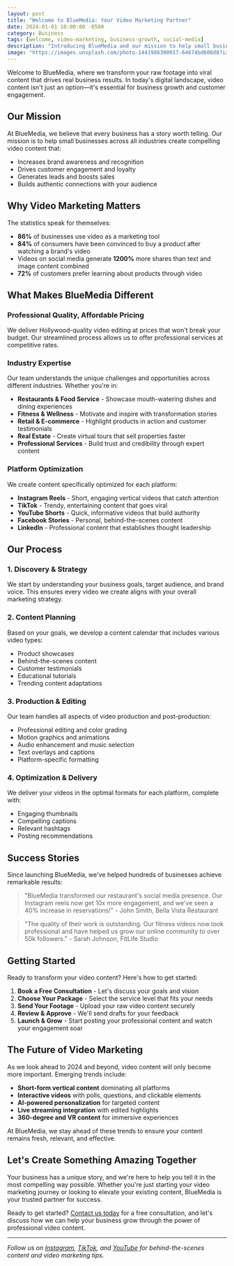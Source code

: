 ```yaml
---
layout: post
title: "Welcome to BlueMedia: Your Video Marketing Partner"
date: 2024-01-01 10:00:00 -0500
category: Business
tags: [welcome, video-marketing, business-growth, social-media]
description: "Introducing BlueMedia and our mission to help small businesses grow through professional video content and strategic social media presence."
image: "https://images.unsplash.com/photo-1441986300917-64674bd600d8?ixlib=rb-4.0.3&auto=format&fit=crop&w=800&h=400"
---
```


Welcome to BlueMedia, where we transform your raw footage into viral content that drives real business results. In today's digital landscape, video content isn't just an option—it's essential for business growth and customer engagement.

## Our Mission

At BlueMedia, we believe that every business has a story worth telling. Our mission is to help small businesses across all industries create compelling video content that:

- Increases brand awareness and recognition
- Drives customer engagement and loyalty  
- Generates leads and boosts sales
- Builds authentic connections with your audience

## Why Video Marketing Matters

The statistics speak for themselves:

- **86%** of businesses use video as a marketing tool
- **84%** of consumers have been convinced to buy a product after watching a brand's video
- Videos on social media generate **1200%** more shares than text and image content combined
- **72%** of customers prefer learning about products through video

## What Makes BlueMedia Different

### Professional Quality, Affordable Pricing
We deliver Hollywood-quality video editing at prices that won't break your budget. Our streamlined process allows us to offer professional services at competitive rates.

### Industry Expertise
Our team understands the unique challenges and opportunities across different industries. Whether you're in:

- **Restaurants & Food Service** - Showcase mouth-watering dishes and dining experiences
- **Fitness & Wellness** - Motivate and inspire with transformation stories
- **Retail & E-commerce** - Highlight products in action and customer testimonials
- **Real Estate** - Create virtual tours that sell properties faster
- **Professional Services** - Build trust and credibility through expert content

### Platform Optimization
We create content specifically optimized for each platform:

- **Instagram Reels** - Short, engaging vertical videos that catch attention
- **TikTok** - Trendy, entertaining content that goes viral
- **YouTube Shorts** - Quick, informative videos that build authority
- **Facebook Stories** - Personal, behind-the-scenes content
- **LinkedIn** - Professional content that establishes thought leadership

## Our Process

### 1. Discovery & Strategy
We start by understanding your business goals, target audience, and brand voice. This ensures every video we create aligns with your overall marketing strategy.

### 2. Content Planning
Based on your goals, we develop a content calendar that includes various video types:
- Product showcases
- Behind-the-scenes content
- Customer testimonials
- Educational tutorials
- Trending content adaptations

### 3. Production & Editing
Our team handles all aspects of video production and post-production:
- Professional editing and color grading
- Motion graphics and animations
- Audio enhancement and music selection
- Text overlays and captions
- Platform-specific formatting

### 4. Optimization & Delivery
We deliver your videos in the optimal formats for each platform, complete with:
- Engaging thumbnails
- Compelling captions
- Relevant hashtags
- Posting recommendations

## Success Stories

Since launching BlueMedia, we've helped hundreds of businesses achieve remarkable results:

> "BlueMedia transformed our restaurant's social media presence. Our Instagram reels now get 10x more engagement, and we've seen a 40% increase in reservations!" - John Smith, Bella Vista Restaurant

> "The quality of their work is outstanding. Our fitness videos now look professional and have helped us grow our online community to over 50k followers." - Sarah Johnson, FitLife Studio

## Getting Started

Ready to transform your video content? Here's how to get started:

1. **Book a Free Consultation** - Let's discuss your goals and vision
2. **Choose Your Package** - Select the service level that fits your needs
3. **Send Your Footage** - Upload your raw video content securely
4. **Review & Approve** - We'll send drafts for your feedback
5. **Launch & Grow** - Start posting your professional content and watch your engagement soar

## The Future of Video Marketing

As we look ahead to 2024 and beyond, video content will only become more important. Emerging trends include:

- **Short-form vertical content** dominating all platforms
- **Interactive videos** with polls, questions, and clickable elements
- **AI-powered personalization** for targeted content
- **Live streaming integration** with edited highlights
- **360-degree and VR content** for immersive experiences

At BlueMedia, we stay ahead of these trends to ensure your content remains fresh, relevant, and effective.

## Let's Create Something Amazing Together

Your business has a unique story, and we're here to help you tell it in the most compelling way possible. Whether you're just starting your video marketing journey or looking to elevate your existing content, BlueMedia is your trusted partner for success.

Ready to get started? [Contact us today](#contact) for a free consultation, and let's discuss how we can help your business grow through the power of professional video content.

---

*Follow us on [Instagram](https://instagram.com/bluemedia), [TikTok](https://tiktok.com/@bluemedia), and [YouTube](https://youtube.com/bluemedia) for behind-the-scenes content and video marketing tips.*
